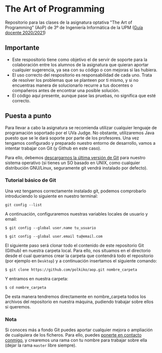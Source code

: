 # The Art of Programming
Repositorio para las clases de la asignatura optativa "The Art of Programming" (AoP) de 3º de Ingeniería Informática de la UPM ([Guía docente 2020/2021](https://www.upm.es/comun_gauss/publico/guias/2020-21/1S/GA_10II_105000439_1S_2020-21.pdf))

## Importante
* Este respositorio tiene como objetivo el de servir de soporte para la colaboración entre los alumnos de la asignatura que quieran aportar cualquier sugerencia, ya sea con su código o con mejoras si las hubiera.
* El uso correcto del respositorio es responsabilidad de cada uno. Trata de resolver los problemas que se planteen por ti mismo, y si no encuentras manera de solucionarlo recurre a tus docentes o compañeros antes de encontrar una posible solución.
* El código aquí presente, aunque pase las pruebas, no significa que esté correcto.

## Puesta a punto
Para llevar a cabo la asignatura se recomienda utilizar cualquier lenguaje de programación soportado por el UVa Judge. No obstante, utilizaremos Java puesto que se le dará soporte por parte de los profesores. Una vez tengamos configurado y preparado nuestro entorno de desarrollo, vamos a intentar trabajar con Git (y Github en este caso).

Para ello, debemos [descargarnos la última versión de Git](https://git-scm.com/downloads) para nuestro sistema operativo (si tienes un SO basado en UNIX, como cualquier distribución GNU/Linux, seguramente git vendrá instalado por defecto).

### Tutorial básico de Git

Una vez tengamos correctamente instalado git, podemos comprobarlo introduciendo lo siguiente en nuestro terminal:

`git config --list`

A continuación, configuraremos nuestras variables locales de usuario y email:

`$ git config --global user.name tu_usuario`

`$ git config --global user.email tu@email.com`

El siguiente paso será clonar todo el contenido de este repositorio Git (Github) en nuestra carpeta local. Para ello, nos situamos en el directorio desde el cual queramos crear la carpeta que contendrá todo el repositorio (por ejemplo en `Desktop`) y a continuación insertamos el siguiente comando:

`$ git clone https://github.com/polkiko/aop.git nombre_carpeta`

Y entramos en nuestra carpeta:

`$ cd nombre_carpeta`

De esta manera tendremos directamente en nombre_carpeta todos los archivos del repositorio en nuestra máquina, pudiendo trabajar sobre ellos si queremos.

### Nota
Si conoces más a fondo Git puedes aportar cualquier mejora o ampliación de cualquiera de los ficheros. Para ello, puedes [ponerte en contacto conmigo](https://t.me/polkiko), y crearemos una rama con tu nombre para trabajar sobre ella (dejar la rama `master` libre siempre).
